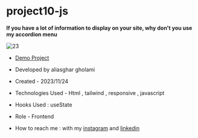 # project10-js

**If you have a lot of information to display on your site, why don't you use my accordion menu**

![23](https://github.com/aliasghardev/project10-js/assets/144837096/952846a2-939a-4f38-b4f7-56d086c14957)


- [Demo Project](https://aliasghardev.github.io/project10-js/)

- Developed by aliasghar gholami

- Created - 2023/11/24

- Technologies Used - Html , tailwind , responsive  , javascript

- Hooks Used : useState 

- Role - Frontend

- How to reach me : with my [instagram](https://www.instagram.com/aliasghar.gholami_dev) and [linkedin](https://www.linkedin.com/in/aliasghar-gholami-a1229a290)

